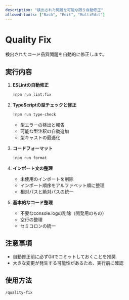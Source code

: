 ```yaml
---
description: "検出された問題を可能な限り自動修正"
allowed-tools: ["Bash", "Edit", "MultiEdit"]
---
```


# Quality Fix

検出されたコード品質問題を自動的に修正します。

## 実行内容

1. **ESLintの自動修正**
   ```bash
   !npm run lint:fix
   ```

2. **TypeScriptの型チェックと修正**
   ```bash
   !npm run type-check
   ```
   - 型エラーの検出と報告
   - 可能な型注釈の自動追加
   - 型キャストの最適化

3. **コードフォーマット**
   ```bash
   !npm run format
   ```

4. **インポート文の整理**
   - 未使用のインポートを削除
   - インポート順序をアルファベット順に整理
   - 相対パスと絶対パスの統一

5. **基本的なコード整理**
   - 不要なconsole.logの削除（開発用のもの）
   - 空行の整理
   - セミコロンの統一

## 注意事項

- 自動修正前に必ずGitでコミットしておくことを推奨
- 大きな変更が発生する可能性があるため、実行前に確認

## 使用方法

```
/quality-fix
```
